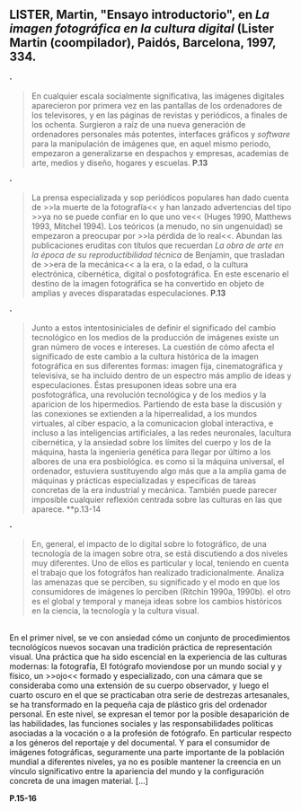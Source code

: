 ## **LISTER**, Martin, "Ensayo introductorio", en _La imagen fotográfica en la cultura digital_ (Lister Martin (coompilador), Paidós, Barcelona, 1997, 334.

**·**

>En cualquier escala socialmente significativa, las imágenes digitales aparecieron por primera vez en las pantallas de los ordenadores de los televisores, y en las páginas de revistas y periódicos, a finales de los ochenta. Surgieron a raíz de una nueva generación de ordenadores personales más potentes, interfaces gráficos y _software_ para la manipulación de imágenes que, en aquel mismo periodo, empezaron a generalizarse en despachos y empresas, academias de arte, medios y diseño, hogares y escuelas.
**P.13**

**·**

> La prensa especializada y sop periódicos populares han dado cuenta de >>la muerte de la fotografía<< y han lanzado advertencias del tipo >>ya no se puede confiar en lo que uno ve<< (Huges 1990, Matthews 1993, Mitchel 1994). Los teóricos (a menudo, no sin ungenuidad) se empezaron a preocupar por >>la pérdida de lo real<<. Abundan las publicaciones eruditas con títulos que recuerdan _La obra de arte en la época de su reproductibilidad técnica_ de Benjamin, que trasladan de >>era de la mecánica<< a la era, o la edad, o la cultura electrónica, cibernética, digital o posfotográfica. En este escenario el destino de la imagen fotográfica se ha convertido en objeto de amplias y aveces disparatadas especulaciones.
**P.13**

**·**

>Junto a estos intentosiniciales de definir el significado del cambio tecnológico en los medios de la producción de imágenes existe un gran número de voces e intereses. La cuestión de cómo afecta el significado de este cambio a la cultura histórica de la imagen fotográfica en sus diferentes formas: imagen fija, cinematográfica y televisiva, se ha incluido dentro de un espectro más amplio de ideas y especulaciones. Éstas presuponen ideas sobre una era posfotográfica, una revolución tecnológica y de los medios y la aparicion de los hipermedios. Partiendo de esta base la discusión y las conexiones se extienden a la hiperrealidad, a los mundos virtuales, al ciber espacio, a la comunicacion global interactiva, e incluso a las inteligencias artificiales, a las redes neuronales, lacultura cibernética, y la ansiedad sobre los límites del cuerpo y los de la máquina, hasta la ingenieria genética para llegar por último a los albores de una era posbiológica. es como si la máquina universal, el ordenador, estuviera sustituyendo algo más que a la amplia gama de máquinas y prácticas especializadas y especificas de tareas concretas de la era industrial y mecánica. También puede parecer imposible  cualquier reflexión centrada sobre las culturas en las que aparece.
**p.13-14

**·**

>En, general, el impacto de lo digital sobre lo fotográfico, de una tecnología de la imagen sobre otra, se está discutiendo a dos niveles muy diferentes. Uno de ellos es particular y local, teniendo en cuenta el trabajo que los fotográfos han realizado tradicionalmente. Analiza las amenazas que se perciben, su significado y el modo en que los consumidores de imágenes lo perciben (Ritchin 1990a, 1990b). el otro es el global y temporal y maneja ideas sobre los cambios  históricos en la ciencia, la tecnología y la cultura visual.
<br>
En el primer nivel, se ve con ansiedad cómo un conjunto de procedimientos tecnológicos nuevos socavan una tradición práctica de representación visual. Una práctica que ha sido escencial en la experiencia de las culturas modernas: la fotografía, El fotógrafo moviendose por un mundo social y y físico, un >>ojo<< formado y especializado, con una cámara que se consideraba como una extensión de su cuerpo observador, y luego el cuarto oscuro en el que se practicaban otra serie de destrezas artesanales, se ha transformado en la pequeña caja de plástico gris del ordenador personal. En este nivel, se expresan el temor por la posible desaparición de las habilidades, las funciones sociales y las responsabilidades políticas asociadas a la vocación o a la profesión de fotógrafo. En particular respecto a los géneros del reportaje y del documental. Y para el consumidor  de imágenes fotográficas, seguramente una parte importante de la población mundial a diferentes niveles, ya no es posible mantener la creencia en un vínculo significativo entre la apariencia del mundo y la configuración concreta de una imagen material.
[...]

**P.15-16**
